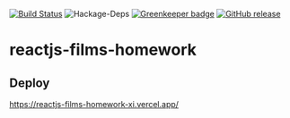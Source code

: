 [![Build Status](https://travis-ci.com/halaveika/reactjs-films-homework.svg?branch=master)](https://travis-ci.com/halaveika/reactjs-films-homework)
![Hackage-Deps](https://img.shields.io/hackage-deps/v/lens.svg)
[![Greenkeeper badge](https://badges.greenkeeper.io/halaveika/reactjs-films-homework.svg)](https://greenkeeper.io/)
[![GitHub release](https://img.shields.io/github/release/halaveika/reactjs-films-homework.svg)](https://github.com/halaveika/reactjs-films-homework/releases/latest)

# reactjs-films-homework

## Deploy
https://reactjs-films-homework-xi.vercel.app/
